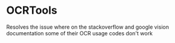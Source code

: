 # OCRTools
Resolves the issue where on the stackoverflow and google vision documentation some of their OCR usage codes don't work
